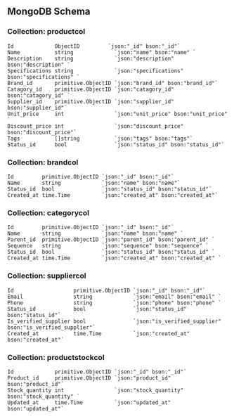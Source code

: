 
## MongoDB Schema



### Collection: productcol
	Id             ObjectID         `json:"_id" bson:"_id"`
	Name           string             `json:"name" bson:"name" `
	Description    string             `json:"description" bson:"description" `
	Specifications string             `json:"specifications" bson:"specifications" `
	Brand_id       primitive.ObjectID `json:"brand_id" bson:"brand_id"`
	Catagory_id    primitive.ObjectID `json:"catagory_id" bson:"catagory_id" `
	Supplier_id    primitive.ObjectID `json:"supplier_id" bson:"supplier_id"`
	Unit_price     int                `json:"unit_price" bson:"unit_price" `
	Discount_price int                `json:"discount_price" bson:"discount_price"`
	Tags           []string           `json:"tags" bson:"tags"`
	Status_id      bool               `json:"status_id" bson:"status_id"`


### Collection: brandcol
	Id         primitive.ObjectID `json:"_id" bson:"_id"`
	Name       string             `json:"name" bson:"name"`
	Status_id  bool               `json:"status_id" bson:"status_id"`
	Created_at time.Time          `json:"created_at" bson:"created_at"`


### Collection: categorycol
	Id         primitive.ObjectID `json:"_id" bson:"_id"`
	Name       string             `json:"name" bson:"name" `
	Parent_id  primitive.ObjectID `json:"parent_id" bson:"parent_id" `
	Sequence   string             `json:"sequence" bson:"sequence" `
	Status_id  bool               `json:"status_id" bson:"status_id" `
	Created_at time.Time          `json:"created_at" bson:"created_at" `


### Collection: suppliercol
	Id                   primitive.ObjectID `json:"_id" bson:"_id"`
	Email                string             `json:"email" bson:"email" `
	Phone                string             `json:"phone" bson:"phone" `
	Status_id            bool               `json:"status_id" bson:"status_id"`
	Is_verified_supplier bool               `json:"is_verified_supplier" bson:"is_verified_supplier"`
	Created_at           time.Time          `json:"created_at" bson:"created_at"`

### Collection: productstockcol
	Id             primitive.ObjectID `json:"_id" bson:"_id"`
	Product_id     primitive.ObjectID `json:"product_id" bson:"product_id"`
	Stock_quantity int                `json:"stock_quantity" bson:"stock_quantity" `
	Updated_at     time.Time          `json:"updated_at" bson:"updated_at"`


